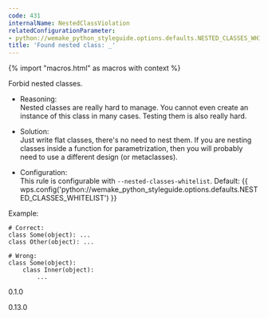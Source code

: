 ```yaml
---
code: 431
internalName: NestedClassViolation
relatedConfigurationParameter:
- python://wemake_python_styleguide.options.defaults.NESTED_CLASSES_WHITELIST
title: 'Found nested class: _'
---
```


{% import "macros.html" as macros with context %}

Forbid nested classes.

  - Reasoning:  
    Nested classes are really hard to manage. You cannot even create an
    instance of this class in many cases. Testing them is also really
    hard.

  - Solution:  
    Just write flat classes, there's no need to nest them. If you are
    nesting classes inside a function for parametrization, then you will
    probably need to use a different design (or metaclasses).

  - Configuration:  
    This rule is configurable with `--nested-classes-whitelist`.
    Default:
    {{ wps.config('python://wemake_python_styleguide.options.defaults.NESTED_CLASSES_WHITELIST') }}

Example:

    # Correct:
    class Some(object): ...
    class Other(object): ...
    
    # Wrong:
    class Some(object):
        class Inner(object):
            ...

<div class="versionadded">

0.1.0

</div>

<div class="versionchanged">

0.13.0

</div>